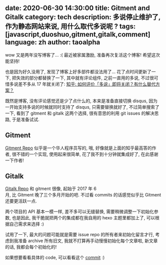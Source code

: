 date: 2020-06-30 14:30:00
title: Gitment and Gitalk
category: tech
description: 多说停止维护了, 作为静态网站来说, 用什么取代多说呢 ?
tags: [javascript,duoshuo,gitment,gitalk,comment]
language: zh
author: taoalpha
---

wow 又是两年没写博客了... :( 最近被家属激励, 准备再次复活这个博客! 希望这次能坚持!

也是因为好久没用了, 发现了博客上好多部件都没法用了... 花了点时间更新了一下, 把失效的部分都替换了一下, 其中就有评论组件, 之前一直用的多说, 不过很可惜多说差不多从 17 年就关闭了: [知乎: 如何评价「多说」即将关闭？有什么替代方案？](https://www.zhihu.com/question/57426274)

既然是博客, 没有评论感觉还是少了点什么的, 本来是准备直接切换 disqus, 因为一开始支持多说的时候就同时支持了 disqus, 只需要替换就好了, 不过简单搜索了一下, 看到了 gitment 和 gitalk 这两个选择, 很有意思的利用 git issues 的解决思路, 于是准备试试.

## Gitment

[Gitment Repo](https://github.com/imsun/gitment) 似乎是一个华人程序员写的, 哦, 好像就是上面的知乎最高答的作者, 很不错的一个实现, 使用起来很简单, 花了我不到十分钟就集成好了, 在此感谢一下作者!

## Gitalk

[Gitalk Repo](https://github.com/gitalk/gitalk) 和 gitment 很像, 起始于 2017 年 6  
月, 比 Gitment 晚了三个多月开始的吧. 不过看 commits 的话感觉似乎比 Gitment 还要更活跃一点.

两个项目的 API 基本一模一样, 差不多可以无缝替换, 需要稍微调整一下初始化参数, 也是因此, 我干脆就把两个的集成都在我自用的 hexo 主题里都加上了, 可以根据自己需求来选择 :)

试用了一下, 最大的问题可能就是需要 issue repo 的所有者来初始化留言才行, 考虑到我准备 archive 所有旧文, 我就不打算再手动慢慢初始化每个文章啦, 新文章的话, 我都会每个初始化的!

如果想要看看具体的 code, 可以看看这个 [commit](https://github.com/taoalpha/hexo-theme-tao/commit/5fd24b7bf011516cfa39c72dbb27cddc845d65b2) :) 
